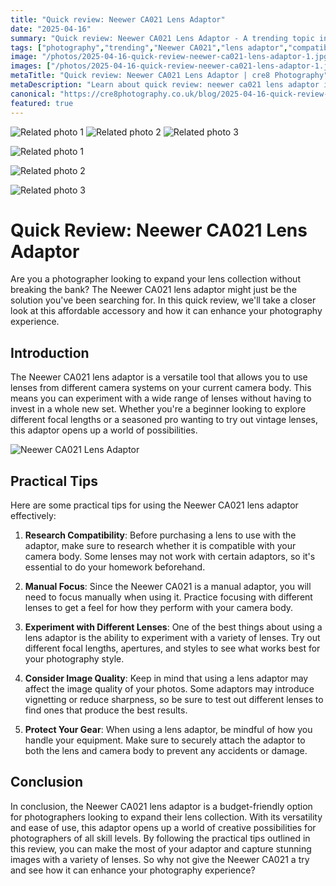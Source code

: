 ```yaml
---
title: "Quick review: Neewer CA021 Lens Adaptor"
date: "2025-04-16"
summary: "Quick review: Neewer CA021 Lens Adaptor - A trending topic in photography."
tags: ["photography","trending","Neewer CA021","lens adaptor","compatibility","manual focus","experiment","image quality","protect gear","budget-friendly","creative possibilities"]
image: "/photos/2025-04-16-quick-review-neewer-ca021-lens-adaptor-1.jpg"
images: ["/photos/2025-04-16-quick-review-neewer-ca021-lens-adaptor-1.jpg","/photos/2025-04-16-quick-review-neewer-ca021-lens-adaptor-2.jpg","/photos/2025-04-16-quick-review-neewer-ca021-lens-adaptor-3.jpg"]
metaTitle: "Quick review: Neewer CA021 Lens Adaptor | cre8 Photography"
metaDescription: "Learn about quick review: neewer ca021 lens adaptor in photography with practical tips and insights."
canonical: "https://cre8photography.co.uk/blog/2025-04-16-quick-review-neewer-ca021-lens-adaptor"
featured: true
---
```


<!-- Gallery as HTML -->

<div class="grid grid-cols-1 sm:grid-cols-2 md:grid-cols-3 gap-4">
  <img src="/photos/2025-04-16-quick-review-neewer-ca021-lens-adaptor-1.jpg" alt="Related photo 1" class="w-full rounded-lg" />
<img src="/photos/2025-04-16-quick-review-neewer-ca021-lens-adaptor-2.jpg" alt="Related photo 2" class="w-full rounded-lg" />
<img src="/photos/2025-04-16-quick-review-neewer-ca021-lens-adaptor-3.jpg" alt="Related photo 3" class="w-full rounded-lg" />
</div>


<!-- Gallery as Markdown -->
![Related photo 1](/photos/2025-04-16-quick-review-neewer-ca021-lens-adaptor-1.jpg)


![Related photo 2](/photos/2025-04-16-quick-review-neewer-ca021-lens-adaptor-2.jpg)


![Related photo 3](/photos/2025-04-16-quick-review-neewer-ca021-lens-adaptor-3.jpg)



# Quick Review: Neewer CA021 Lens Adaptor

Are you a photographer looking to expand your lens collection without breaking the bank? The Neewer CA021 lens adaptor might just be the solution you've been searching for. In this quick review, we'll take a closer look at this affordable accessory and how it can enhance your photography experience.

## Introduction

The Neewer CA021 lens adaptor is a versatile tool that allows you to use lenses from different camera systems on your current camera body. This means you can experiment with a wide range of lenses without having to invest in a whole new set. Whether you're a beginner looking to explore different focal lengths or a seasoned pro wanting to try out vintage lenses, this adaptor opens up a world of possibilities.

![Neewer CA021 Lens Adaptor](neewer_ca021.jpg)

## Practical Tips

Here are some practical tips for using the Neewer CA021 lens adaptor effectively:

1. **Research Compatibility**: Before purchasing a lens to use with the adaptor, make sure to research whether it is compatible with your camera body. Some lenses may not work with certain adaptors, so it's essential to do your homework beforehand.

2. **Manual Focus**: Since the Neewer CA021 is a manual adaptor, you will need to focus manually when using it. Practice focusing with different lenses to get a feel for how they perform with your camera body.

3. **Experiment with Different Lenses**: One of the best things about using a lens adaptor is the ability to experiment with a variety of lenses. Try out different focal lengths, apertures, and styles to see what works best for your photography style.

4. **Consider Image Quality**: Keep in mind that using a lens adaptor may affect the image quality of your photos. Some adaptors may introduce vignetting or reduce sharpness, so be sure to test out different lenses to find ones that produce the best results.

5. **Protect Your Gear**: When using a lens adaptor, be mindful of how you handle your equipment. Make sure to securely attach the adaptor to both the lens and camera body to prevent any accidents or damage.

## Conclusion

In conclusion, the Neewer CA021 lens adaptor is a budget-friendly option for photographers looking to expand their lens collection. With its versatility and ease of use, this adaptor opens up a world of creative possibilities for photographers of all skill levels. By following the practical tips outlined in this review, you can make the most of your adaptor and capture stunning images with a variety of lenses. So why not give the Neewer CA021 a try and see how it can enhance your photography experience?

